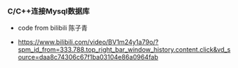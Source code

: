 ### C/C++连接Mysql数据库
- code from bilibili 陈子青

- https://www.bilibili.com/video/BV1m24y1a79o/?spm_id_from=333.788.top_right_bar_window_history.content.click&vd_source=daa8c74306c67f1ba03104e86a0964fab